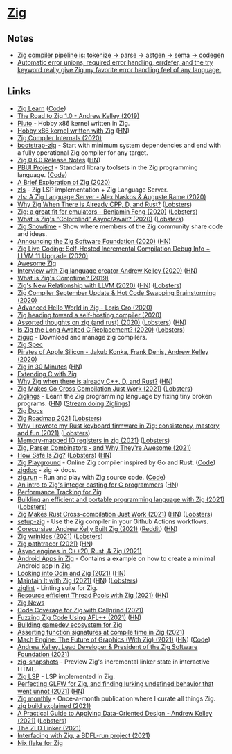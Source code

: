 # [Zig](https://ziglang.org/)

## Notes

- [Zig compiler pipeline is: tokenize -> parse -> astgen -> sema -> codegen](https://twitter.com/andy_kelley/status/1388268643075563520)
- [Automatic error unions, required error handling, errdefer, and the try keyword really give Zig my favorite error handling feel of any language.](https://lobste.rs/s/xbncik/rust_first_thoughts)

## Links

- [Zig Learn](https://ziglearn.org/) ([Code](https://github.com/Sobeston/ziglearn))
- [The Road to Zig 1.0 - Andrew Kelley (2019)](https://www.youtube.com/watch?v=Gv2I7qTux7g)
- [Pluto](https://github.com/SamTebbs33/pluto) - Hobby x86 kernel written in Zig.
- [Hobby x86 kernel written with Zig](https://github.com/jzck/kernel-zig) ([HN](https://news.ycombinator.com/item?id=21967668))
- [Zig Compiler Internals (2020)](https://www.youtube.com/watch?v=8MbREuiLQrM)
- [bootstrap-zig](https://github.com/ziglang/zig-bootstrap) - Start with minimum system dependencies and end with a fully operational Zig compiler for any target.
- [Zig 0.6.0 Release Notes](https://ziglang.org/download/0.6.0/release-notes.html) ([HN](https://news.ycombinator.com/item?id=22860008))
- [PBUI Project](https://pbui.codes/) - Standard library toolsets in the Zig programming language. ([Code](https://github.com/pbui-project/pbui-main))
- [A Brief Exploration of Zig (2020)](https://gsquire.github.io/static/post/a-brief-exploration-of-zig/)
- [zls](https://github.com/zigtools/zls) - Zig LSP implementation + Zig Language Server.
- [zls: A Zig Language Server - Alex Naskos & Auguste Rame (2020)](https://www.youtube.com/watch?v=r5fo7k-XIRI)
- [Why Zig When There is Already CPP, D, and Rust?](https://github.com/ziglang/zig/wiki/Why-Zig-When-There-is-Already-CPP,-D,-and-Rust%3F) ([Lobsters](https://lobste.rs/s/0h17xy/why_zig_when_there_is_already_cpp_d_rust))
- [Zig: a great fit for emulators - Benjamin Feng (2020)](https://www.youtube.com/watch?v=jkkUS0nmdsg) ([Lobsters](https://lobste.rs/s/gaoldu/zig_great_fit_for_emulators))
- [What is Zig's “Colorblind” Async/Await? (2020)](https://kristoff.it/blog/zig-colorblind-async-await/) ([Lobsters](https://lobste.rs/s/y3fsrm/what_is_zig_s_colorblind_async_await))
- [Zig Showtime](https://zig.show/) - Show where members of the Zig community share code and ideas.
- [Announcing the Zig Software Foundation (2020)](https://ziglang.org/news/announcing-zig-software-foundation.html) ([HN](https://news.ycombinator.com/item?id=23806222))
- [Zig Live Coding: Self-Hosted Incremental Compilation Debug Info + LLVM 11 Upgrade (2020)](https://www.youtube.com/watch?v=3CtQAaWUZrY)
- [Awesome Zig](https://github.com/nrdmn/awesome-zig)
- [Interview with Zig language creator Andrew Kelley (2020)](https://www.youtube.com/watch?v=ZvskDoP09Ao) ([HN](https://news.ycombinator.com/item?id=24292437))
- [What is Zig's Comptime? (2019)](https://kristoff.it/blog/what-is-zig-comptime/)
- [Zig's New Relationship with LLVM (2020)](https://kristoff.it/blog/zig-new-relationship-llvm/) ([HN](https://news.ycombinator.com/item?id=24615916)) ([Lobsters](https://lobste.rs/s/flw8du/zig_s_new_relationship_with_llvm))
- [Zig Compiler September Update & Hot Code Swapping Brainstorming (2020)](https://www.youtube.com/watch?v=3hwQSjhNSRU)
- [Advanced Hello World in Zig - Loris Cro (2020)](https://www.youtube.com/watch?v=iZFXAN8kpPo)
- [Zig heading toward a self-hosting compiler (2020)](https://lwn.net/Articles/833400/)
- [Assorted thoughts on zig (and rust) (2020)](https://scattered-thoughts.net/writing/assorted-thoughts-on-zig-and-rust/) ([Lobsters](https://lobste.rs/s/4hx42h/assorted_thoughts_on_zig_rust)) ([HN](https://news.ycombinator.com/item?id=24835357))
- [Is Zig the Long Awaited C Replacement? (2020)](https://erik-engheim.medium.com/is-zig-the-long-awaited-c-replacement-c8eeace1e692) ([Lobsters](https://lobste.rs/s/nrabd5/is_zig_long_awaited_c_replacement))
- [zigup](https://github.com/marler8997/zigup) - Download and manage zig compilers.
- [Zig Spec](https://github.com/ziglang/zig-spec)
- [Pirates of Apple Silicon - Jakub Konka, Frank Denis, Andrew Kelley (2020)](https://www.youtube.com/watch?v=t1pdnQRPAZo)
- [Zig in 30 Minutes](https://gist.github.com/ityonemo/769532c2017ed9143f3571e5ac104e50) ([HN](https://news.ycombinator.com/item?id=25618302))
- [Extending C with Zig](https://www.nmichaels.org/zig/c-library.html)
- [Why Zig when there is already C++, D, and Rust?](https://ziglang.org/learn/why_zig_rust_d_cpp/) ([HN](https://news.ycombinator.com/item?id=25797025))
- [Zig Makes Go Cross Compilation Just Work (2021)](https://dev.to/kristoff_it/zig-makes-go-cross-compilation-just-work-29ho) ([Lobsters](https://lobste.rs/s/4dejov/zig_makes_go_cross_compilation_just_work))
- [Ziglings](https://github.com/ratfactor/ziglings) - Learn the Zig programming language by fixing tiny broken programs. ([HN](https://news.ycombinator.com/item?id=26125063)) ([Stream doing Ziglings](https://github.com/achou11/ziglings-stream))
- [Zig Docs](https://ziglang.org/documentation/master/)
- [Zig Roadmap 2021](https://www.youtube.com/watch?v=pacsngNYXI0) ([Lobsters](https://lobste.rs/s/xdyrgj/zig_roadmap_2021))
- [Why I rewrote my Rust keyboard firmware in Zig: consistency, mastery, and fun (2021)](https://kevinlynagh.com/rust-zig/) ([Lobsters](https://lobste.rs/s/eppfav/why_i_rewrote_my_rust_keyboard_firmware))
- [Memory-mapped IO registers in zig (2021)](https://scattered-thoughts.net/writing/mmio-in-zig/) ([Lobsters](https://lobste.rs/s/46xhdl/memory_mapped_io_registers_zig))
- [Zig, Parser Combinators - and Why They're Awesome (2021)](https://devlog.hexops.com/2021/zig-parser-combinators-and-why-theyre-awesome)
- [How Safe Is Zig?](https://scattered-thoughts.net/writing/how-safe-is-zig/) ([Lobsters](https://lobste.rs/s/v5y4jb/how_safe_is_zig)) ([HN](https://news.ycombinator.com/item?id=26537693))
- [Zig Playground](https://zig-play-a9lwj.ondigitalocean.app/) - Online Zig compiler inspired by Go and Rust. ([Code](https://github.com/gsquire/zig-play))
- [zigdoc](https://github.com/g-w1/zigdoc) - zig -> docs.
- [zig.run](https://zig.run/) - Run and play with Zig source code. ([Code](https://github.com/jlauman/zig.run))
- [An intro to Zig's integer casting for C programmers](https://www.lagerdata.com/articles/an-intro-to-zigs-integer-casting-for-c-programmers) ([HN](https://news.ycombinator.com/item?id=27115551))
- [Performance Tracking for Zig](https://github.com/ziglang/gotta-go-fast)
- [Building an efficient and portable programming language with Zig (2021)](https://www.fastly.com/blog/building-an-efficient-and-portable-programming-language-with-zig) ([Lobsters](https://lobste.rs/s/qv9fgc/building_efficient_portable))
- [Zig Makes Rust Cross-compilation Just Work (2021)](https://actually.fyi/posts/zig-makes-rust-cross-compilation-just-work/) ([HN](https://news.ycombinator.com/item?id=27245369)) ([Lobsters](https://lobste.rs/s/nkalmb/zig_makes_rust_cross_compilation_just))
- [setup-zig](https://github.com/goto-bus-stop/setup-zig) - Use the Zig compiler in your Github Actions workflows.
- [Corecursive: Andrew Kelly Built Zig (2021)](https://corecursive.com/067-zig-with-andrew-kelley/) ([Reddit](https://www.reddit.com/r/programming/comments/owe4zl/fulltime_open_source_how_andrew_kelly_built_zig/)) ([HN](https://news.ycombinator.com/item?id=28046256))
- [Zig wrinkles (2021)](https://dev.to/stein/zig-dangers-confusions-and-annoyances-280h) ([Lobsters](https://lobste.rs/s/4pz3qg/zig_wrinkles))
- [Zig pathtracer (2021)](http://msinilo.pl/blog2/post/zig-pathtracer/) ([HN](https://news.ycombinator.com/item?id=28114957))
- [Async engines in C++20, Rust, & Zig (2021)](https://www.youtube.com/watch?v=Ws3jC6AJC_4)
- [Android Apps in Zig](https://github.com/MasterQ32/ZigAndroidTemplate) - Contains a example on how to create a minimal Android app in Zig.
- [Looking into Odin and Zig (2021)](https://ayende.com/blog/194466-A/looking-into-odin-and-zig-my-notes) ([HN](https://news.ycombinator.com/item?id=28440579))
- [Maintain It with Zig (2021)](https://kristoff.it/blog/maintain-it-with-zig/) ([HN](https://news.ycombinator.com/item?id=28458713)) ([Lobsters](https://lobste.rs/s/a9ghhz/maintain_it_with_zig))
- [ziglint](https://github.com/nektro/ziglint) - Linting suite for Zig.
- [Resource efficient Thread Pools with Zig (2021)](https://zig.news/kprotty/resource-efficient-thread-pools-with-zig-3291) ([HN](https://news.ycombinator.com/item?id=28509073))
- [Zig News](https://zig.news/)
- [Code Coverage for Zig with Callgrind (2021)](https://www.ryanliptak.com/blog/code-coverage-zig-callgrind/)
- [Fuzzing Zig Code Using AFL++ (2021)](https://www.ryanliptak.com/blog/fuzzing-zig-code/) ([HN](https://news.ycombinator.com/item?id=28600050))
- [Building gamedev ecosystem for Zig](https://github.com/michal-z/zig-gamedev)
- [Asserting function signatures at compile time in Zig (2021)](https://www.mdaverde.com/posts/zig-asserting-fn-types/)
- [Mach Engine: The Future of Graphics (With Zig) (2021)](https://devlog.hexops.com/2021/mach-engine-the-future-of-graphics-with-zig) ([HN](https://news.ycombinator.com/item?id=28909786)) ([Code](https://github.com/hexops/mach))
- [Andrew Kelley, Lead Developer & President of the Zig Software Foundation (2021)](https://overcast.fm/+cV8pJX6iU)
- [zig-snapshots](https://github.com/kubkon/zig-snapshots) - Preview Zig's incremental linker state in interactive HTML.
- [Zig LSP](https://github.com/ziglibs/zig-lsp) - LSP implemented in Zig.
- [Perfecting GLFW for Zig, and finding lurking undefined behavior that went unnot (2021)](https://devlog.hexops.com/2021/perfecting-glfw-for-zig-and-finding-undefined-behavior) ([HN](https://news.ycombinator.com/item?id=29060200))
- [Zig monthly](https://zigmonthly.org/) - Once-a-month publication where I curate all things Zig.
- [zig build explained (2021)](https://zig.news/xq/zig-build-explained-part-1-59lf)
- [A Practical Guide to Applying Data-Oriented Design - Andrew Kelley (2021)](https://media.handmade-seattle.com/practical-data-oriented-design/) ([Lobsters](https://lobste.rs/s/vbiu6y/practical_guide_applying_data_oriented))
- [The ZLD Linker (2021)](https://media.handmade-seattle.com/zld/)
- [Interfacing with Zig, a BDFL-run project (2021)](https://kristoff.it/blog/interfacing-with-zig/)
- [Nix flake for Zig](https://github.com/arqv/zig-overlay)
